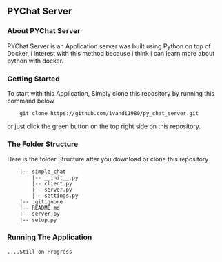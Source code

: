 ## PYChat Server

### About PYChat Server
PYChat Server is an Application server was built using Python on top of Docker, 
i interest with this method because i think i can learn more about python with docker.
    
### Getting Started
To start with this Application, Simply clone this repository by running this command below

        git clone https://github.com/ivandi1980/py_chat_server.git

or just click the green button on the top right side on this repository.

### The Folder Structure
Here is the folder Structure after you download or clone this repository
    
        |-- simple_chat
            |-- __init__.py
            |-- client.py
            |-- server.py
            |-- settings.py
        |-- .gitignore
        |-- README.md
        |-- server.py
        |-- setup.py

### Running The Application
    ....Still on Progress 